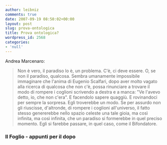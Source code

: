 ```yaml
---
author: leibniz
comments: true
date: 2007-09-19 08:50:02+00:00
layout: post
slug: prova-ontologica
title: Prova ontologica?
wordpress_id: 2568
categories:
- 'null'
---
```


Andrea Marcenaro:


> Non è vero, il paradiso lo è, un problema. C'è, ci deve essere. O, se non il paradiso, qualcosa. Sembra umanamente impossibile immaginare che l'anima di Eugenio Scalfari, dopo aver molto vagato alla ricerca di qualcosa che non c'è, possa rinunciare a trovare il modo di rompere i coglioni scrivendo a destra e a manca: "Ve l'avevo detto, io, che non c'era". E facendolo sapere quaggiù. E rovinandoci per sempre la sorpresa. Egli troverebbe un modo. Se per assurdo non gli riuscisse, d'altronde, di rompere i coglioni all'universo, il fatto stesso genererebbe nello spazio celeste una tale gioia, ma così infinita, ma così infinita, che un paradiso si formerebbe in quel preciso momento. Egli si farebbe passare, in quel caso, come il Bifondatore.




### Il Foglio - appunti per il dopo
